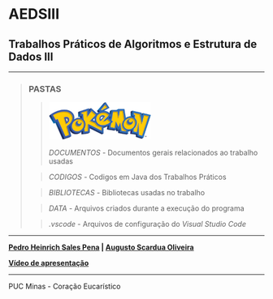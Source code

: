 # AEDSIII

## Trabalhos Práticos de Algoritmos e Estrutura de Dados III

---

> ### PASTAS
>
>>
>> ![Logo Pokemon](DOCUMENTOS/International_Pokemon_logo.png)
>>
>> *DOCUMENTOS* - Documentos gerais relacionados ao trabalho usadas 
>
>> *CODIGOS* - Codigos em Java dos Trabalhos Práticos
>
>> *BIBLIOTECAS* - Bibliotecas usadas no trabalho
>
>> *DATA* - Arquivos criados durante a execução do programa
>
>> *.vscode* - Arquivos de configuração do *Visual Studio Code*

---

**[Pedro Heinrich Sales Pena](https://github.com/PedroHeinrichSP) | [Augusto Scardua Oliveira](https://github.com/Azugot)**

**[Vídeo de apresentação](https://youtu.be/e6J6fer4Hjo)**

---

PUC Minas - Coração Eucarístico
